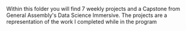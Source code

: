 Within this folder you will find 7 weekly projects and a Capstone from General Assembly's Data Science Immersive. The projects are a representation of the work I completed while in the program
